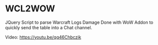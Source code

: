 # WCL2WOW

JQuery Script to parse Warcraft Logs Damage Done with WoW Addon to quickly send the table into a Chat channel. 

Video: https://youtu.be/qq46Chbczik